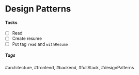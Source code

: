 # Design Patterns

#### Tasks
- [ ] Read
- [ ] Create resume
- [ ] Put tag `read` and `withResume`

##### Tags
#architecture, #frontend, #backend, #fullStack, #designPatterns 
